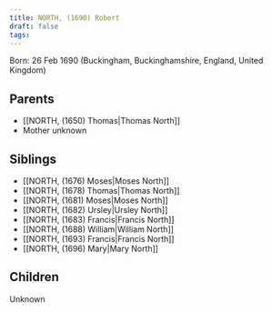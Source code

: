 ```yaml
---
title: NORTH, (1690) Robert
draft: false
tags:
---
```

Born: 26 Feb 1690 (Buckingham, Buckinghamshire, England, United Kingdom)

## Parents
- [[NORTH, (1650) Thomas|Thomas North]]
- Mother unknown

## Siblings
- [[NORTH, (1676) Moses|Moses North]]
- [[NORTH, (1678) Thomas|Thomas North]]
- [[NORTH, (1681) Moses|Moses North]]
- [[NORTH, (1682) Ursley|Ursley North]]
- [[NORTH, (1683) Francis|Francis North]]
- [[NORTH, (1688) William|William North]]
- [[NORTH, (1693) Francis|Francis North]]
- [[NORTH, (1696) Mary|Mary North]]

## Children
Unknown